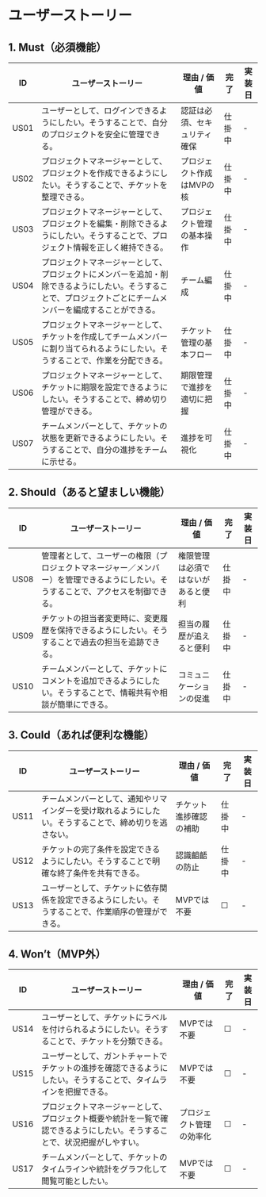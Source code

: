 # ユーザーストーリー

## 1. Must（必須機能）

| ID   | ユーザーストーリー | 理由 / 価値 | 完了 | 実装日 |
|------|--------------------|-------------|------|---------|
| US01 | ユーザーとして、ログインできるようにしたい。そうすることで、自分のプロジェクトを安全に管理できる。 | 認証は必須、セキュリティ確保 | 仕掛中 | - |
| US02 | プロジェクトマネージャーとして、プロジェクトを作成できるようにしたい。そうすることで、チケットを整理できる。 | プロジェクト作成はMVPの核 | 仕掛中 | - |
| US03 | プロジェクトマネージャーとして、プロジェクトを編集・削除できるようにしたい。そうすることで、プロジェクト情報を正しく維持できる。 | プロジェクト管理の基本操作 | 仕掛中 | - |
| US04 | プロジェクトマネージャーとして、プロジェクトにメンバーを追加・削除できるようにしたい。そうすることで、プロジェクトごとにチームメンバーを編成することができる。 | チーム編成 | 仕掛中 | - |
| US05 | プロジェクトマネージャーとして、チケットを作成してチームメンバーに割り当てられるようにしたい。そうすることで、作業を分配できる。 | チケット管理の基本フロー | 仕掛中 | - |
| US06 | プロジェクトマネージャーとして、チケットに期限を設定できるようにしたい。そうすることで、締め切り管理ができる。 | 期限管理で進捗を適切に把握 | 仕掛中 | - |
| US07 | チームメンバーとして、チケットの状態を更新できるようにしたい。そうすることで、自分の進捗をチームに示せる。 | 進捗を可視化 | 仕掛中 | - |

## 2. Should（あると望ましい機能）

| ID   | ユーザーストーリー | 理由 / 価値 | 完了 | 実装日 |
|------|--------------------|-------------|------|---------|
| US08 | 管理者として、ユーザーの権限（プロジェクトマネージャー／メンバー）を管理できるようにしたい。そうすることで、アクセスを制御できる。 | 権限管理は必須ではないがあると便利 | 仕掛中 | - |
| US09 | チケットの担当者変更時に、変更履歴を保持できるようにしたい。そうすることで過去の担当を追跡できる。 | 担当の履歴が追えると便利 | 仕掛中 | - |
| US10 | チームメンバーとして、チケットにコメントを追加できるようにしたい。そうすることで、情報共有や相談が簡単にできる。 | コミュニケーションの促進 | 仕掛中 | - |

## 3. Could（あれば便利な機能）

| ID   | ユーザーストーリー | 理由 / 価値 | 完了 | 実装日 |
|------|--------------------|-------------|------|---------|
| US11 | チームメンバーとして、通知やリマインダーを受け取れるようにしたい。そうすることで、締め切りを逃さない。 | チケット進捗確認の補助 | 仕掛中 | - |
| US12 | チケットの完了条件を設定できるようにしたい。そうすることで明確な終了条件を共有できる。 | 認識齟齬の防止 | 仕掛中 | - |
| US13 | ユーザーとして、チケットに依存関係を設定できるようにしたい。そうすることで、作業順序の管理ができる。 | MVPでは不要 | ☐ | - |

## 4. Won’t（MVP外）

| ID   | ユーザーストーリー | 理由 / 価値 | 完了 | 実装日 |
|------|--------------------|-------------|------|---------|
| US14 | ユーザーとして、チケットにラベルを付けられるようにしたい。そうすることで、チケットを分類できる。 | MVPでは不要 | ☐ | - |
| US15 | ユーザーとして、ガントチャートでチケットの進捗を確認できるようにしたい。そうすることで、タイムラインを把握できる。 | MVPでは不要 | ☐ | - |
| US16 | プロジェクトマネージャーとして、プロジェクト概要や統計を一覧で確認できるようにしたい。そうすることで、状況把握がしやすい。 | プロジェクト管理の効率化 | ☐ | - |
| US17 | チームメンバーとして、チケットのタイムラインや統計をグラフ化して閲覧可能としたい。 | MVPでは不要 | ☐ | - |
